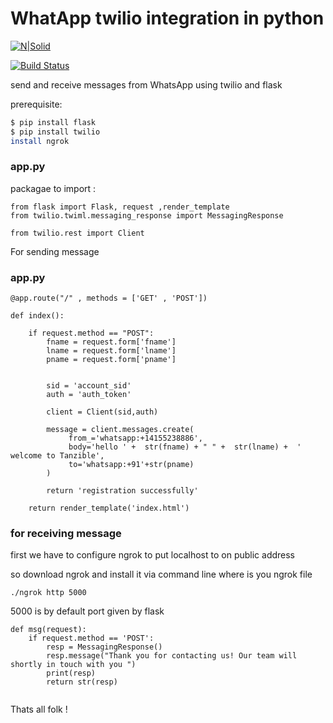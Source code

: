 # WhatApp  twilio integration in python

[![N|Solid](https://cldup.com/dTxpPi9lDf.thumb.png)](https://nodesource.com/products/nsolid)

[![Build Status](https://travis-ci.org/joemccann/dillinger.svg?branch=master)](https://travis-ci.org/joemccann/dillinger)

send and receive messages from WhatsApp using twilio and flask 
  
 prerequisite:
 ```sh
$ pip install flask
$ pip install twilio
install ngrok
```

### app.py

packagae to  import :

```
from flask import Flask, request ,render_template
from twilio.twiml.messaging_response import MessagingResponse 

from twilio.rest import Client 

```

For sending message  
### app.py

```
@app.route("/" , methods = ['GET' , 'POST'])

def index():
    
    if request.method == "POST":
        fname = request.form['fname']
        lname = request.form['lname']
        pname = request.form['pname']


        sid = 'account_sid'
        auth = 'auth_token'

        client = Client(sid,auth)

        message = client.messages.create(
             from_='whatsapp:+14155238886',  
             body='hello ' +  str(fname) + " " +  str(lname) +  ' welcome to Tanzible',   
             to='whatsapp:+91'+str(pname)
        )

        return 'registration successfully'

    return render_template('index.html')
```


### for receiving message 

first we have to configure ngrok to put localhost to on public address

so download ngrok and install it via command line where is you ngrok file
```
./ngrok http 5000 
```
5000 is by default port given by flask 

```
def msg(request):
    if request.method == 'POST':
        resp = MessagingResponse()
        resp.message("Thank you for contacting us! Our team will shortly in touch with you ")
        print(resp)
        return str(resp)
        

```


Thats all folk ! 
